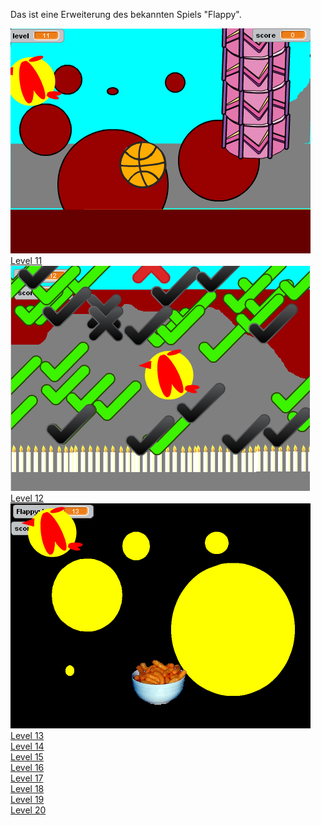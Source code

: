 Das ist eine Erweiterung des bekannten Spiels "Flappy".

[![Screen 11](Screenshots/Flappy11.png)Level 11](http://scratch.mit.edu/projects/65968620/#fullscreen)  
[![Screen 12](Screenshots/Flappy12.png)Level 12](http://scratch.mit.edu/projects/66198936/#fullscreen)  
[![Screen 13](Screenshots/Flappy13.png)Level 13](http://scratch.mit.edu/projects/68795246/#fullscreen)  
[Level 14](http://scratch.mit.edu/projects/68906708/#fullscreen)  
[Level 15](http://scratch.mit.edu/projects/69141370/#fullscreen)  
[Level 16](http://scratch.mit.edu/projects/69408788/#fullscreen)  
[Level 17](http://scratch.mit.edu/projects/69597190/#fullscreen)  
[Level 18](http://scratch.mit.edu/projects/69839376/#fullscreen)  
[Level 19](http://scratch.mit.edu/projects/69845416/#fullscreen)  
[Level 20](http://scratch.mit.edu/projects/69847270/#fullscreen)  
